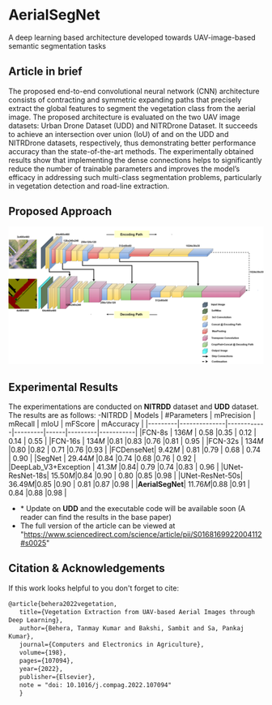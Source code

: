 # AerialSegNet
A deep learning based architecture developed towards UAV-image-based semantic segmentation tasks

## Article in brief
The proposed end-to-end convolutional neural network (CNN) architecture consists of contracting and symmetric expanding paths that precisely extract the global features to segment the vegetation class from the aerial image. The proposed architecture is evaluated on the two UAV image datasets: Urban Drone Dataset (UDD) and NITRDrone Dataset. It succeeds to achieve an intersection over union (IoU) of  and  on the UDD and NITRDrone datasets, respectively, thus demonstrating better performance accuracy than the state-of-the-art methods. The experimentally obtained results show that implementing the dense connections helps to significantly reduce the number of trainable parameters and improves the model’s efficacy in addressing such multi-class segmentation problems, particularly in vegetation detection and road-line extraction.

## Proposed Approach
<p align="center">
 <img src="https://github.com/drone-vision/AerialSegNet/blob/main/images/L_D_UNet_2.png" width=\textwidth " />
 </p>

## Experimental Results

The experimentations are conducted on **NITRDD** dataset and **UDD** dataset. 
The results are as follows:
-NITRDD
| Models  | #Parameters  | mPrecision | mRecall | mIoU | mFScore | mAccuracy |
|---------|--------------|------------|---------|------|---------|-----------|
|FCN-8s   |   136*M*     | 0.58       |0.35     | 0.12 |  0.14   | 0.55      |
|FCN-16s   |  134*M*     |0.81        |0.83     |0.76  |0.81     | 0.95      |
|FCN-32s   |  134*M*     |0.80        |0.82     | 0.71 |0.76     |0.93       |
|FCDenseNet|   9.42*M*   | 0.81       |0.79     | 0.68 |  0.74   | 0.90      |
|SegNet    |  29.44*M*     |0.84        |0.74     |0.68  |0.76     | 0.92      |
|DeepLab_V3+Exception   |  41.3*M* |0.84| 0.79    |0.74  |0.83     | 0.96      |
|UNet-ResNet-18s|  15.50*M*|0.84        |0.90     | 0.80 |0.85     |0.98       |
|UNet-ResNet-50s|  36.49*M*|0.85        |0.90     | 0.81 |0.87     |0.98       |
|**AerialSegNet**|  11.76*M*|0.88       |0.91     | 0.84 |0.88     |0.98       |
                                                                                                           
- \* Update on **UDD** and the executable code will be available soon (A reader can find the results in the base paper)
- The full version of the article can be viewed at "https://www.sciencedirect.com/science/article/pii/S0168169922004112#s0025"
                                                                                                           
## Citation & Acknowledgements

 If this work looks helpful to you don't forget to cite:

    @article{behera2022vegetation,
       title={Vegetation Extraction from UAV-based Aerial Images through Deep Learning},
       author={Behera, Tanmay Kumar and Bakshi, Sambit and Sa, Pankaj Kumar},
       journal={Computers and Electronics in Agriculture},
       volume={198},
       pages={107094},
       year={2022},
       publisher={Elsevier},
       note = "doi: 10.1016/j.compag.2022.107094"
       }
